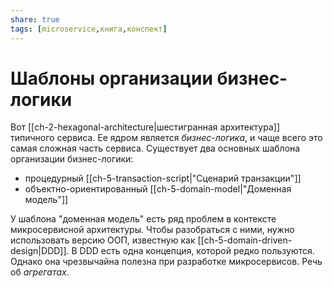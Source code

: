 ```yaml
---
share: true
tags: [microservice,книга,конспект]
---
```

# Шаблоны организации бизнес-логики
Вот [[ch-2-hexagonal-architecture|шестигранная архитектура]] типичного сервиса. Ее ядром является *бизнес-логика*, и чаще всего это самая сложная часть сервиса.
Существует два основных шаблона организации бизнес-логики:
- процедурный [[ch-5-transaction-script|"Сценарий транзакции"]]
- объектно-ориентированный [[ch-5-domain-model|"Доменная модель"]]

У шаблона "доменная модель" есть ряд проблем в контексте микросервисной архитектуры. Чтобы разобраться с ними, нужно использовать версию ООП, известную как [[ch-5-domain-driven-design|DDD]].
В DDD есть одна концепция, которой редко пользуются. Однако она чрезвычайна полезна при разработке микросервисов. Речь об *агрегатах*.
